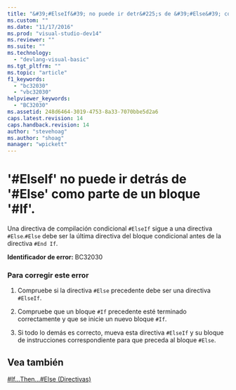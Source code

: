 ```yaml
---
title: "&#39;#ElseIf&#39; no puede ir detr&#225;s de &#39;#Else&#39; como parte de un bloque &#39;#If&#39;. | Microsoft Docs"
ms.custom: ""
ms.date: "11/17/2016"
ms.prod: "visual-studio-dev14"
ms.reviewer: ""
ms.suite: ""
ms.technology: 
  - "devlang-visual-basic"
ms.tgt_pltfrm: ""
ms.topic: "article"
f1_keywords: 
  - "bc32030"
  - "vbc32030"
helpviewer_keywords: 
  - "BC32030"
ms.assetid: 248d6464-3019-4753-8a33-7070bbe5d2a6
caps.latest.revision: 14
caps.handback.revision: 14
author: "stevehoag"
ms.author: "shoag"
manager: "wpickett"
---
```

# &#39;#ElseIf&#39; no puede ir detr&#225;s de &#39;#Else&#39; como parte de un bloque &#39;#If&#39;.
Una directiva de compilación condicional `#ElseIf` sigue a una directiva `#Else`.`#Else` debe ser la última directiva del bloque condicional antes de la directiva `#End If`.  
  
 **Identificador de error:** BC32030  
  
### Para corregir este error  
  
1.  Compruebe si la directiva `#Else` precedente debe ser una directiva `#ElseIf`.  
  
2.  Compruebe que un bloque `#If` precedente esté terminado correctamente y que se inicie un nuevo bloque `#If`.  
  
3.  Si todo lo demás es correcto, mueva esta directiva `#ElseIf` y su bloque de instrucciones correspondiente para que preceda al bloque `#Else`.  
  
## Vea también  
 [\#If...Then...\#Else \(Directivas\)](../Topic/%23If...Then...%23Else%20Directives.md)